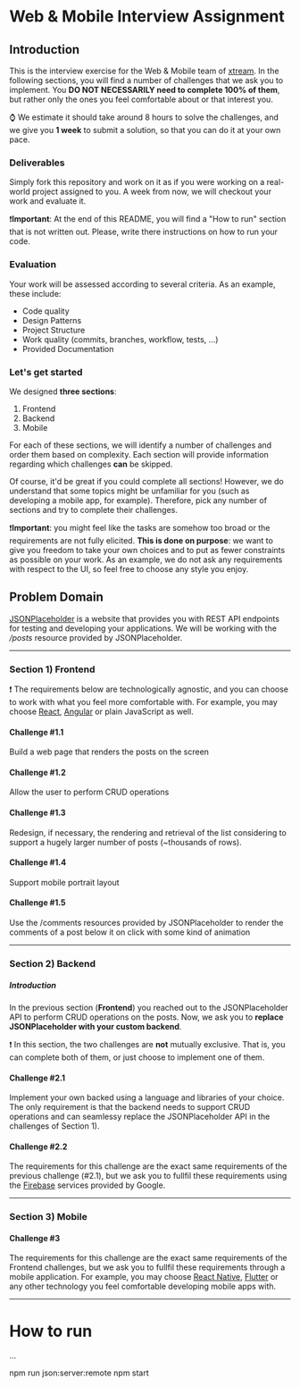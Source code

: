 <!---
Hi! We're happy you opened this file, not everyone does!
To let us know you did, paste a capybara picture 
in the How to Run section 😊 
-->

# Web & Mobile Interview Assignment

## Introduction

This is the interview exercise for the Web & Mobile team of [xtream](https://www.linkedin.com/company/xtream-srl). In the following sections, you will find a number of challenges that we ask you to implement. You **DO NOT NECESSARILY need to complete 100% of them**, but rather only the ones you feel comfortable about or that interest you.    

:watch: We estimate it should take around 8 hours to solve the challenges, and we give you **1 week** to submit a solution, so that you can do it at your own pace.    

### Deliverables
Simply fork this repository and work on it as if you were working on a real-world project assigned to you. A week from now, we will checkout your work and evaluate it. 

:heavy_exclamation_mark:**Important**: At the end of this README, you will find a "How to run" section that is not written out. Please, write there instructions on how to run your code. 

### Evaluation
Your work will be assessed according to several criteria. As an example, these include:
* Code quality
* Design Patterns
* Project Structure
* Work quality (commits, branches, workflow, tests, ...)
* Provided Documentation

### Let's get started
We designed **three sections**: 
1. Frontend
2. Backend
3. Mobile

For each of these sections, we will identify a number of challenges and order them based on complexity. Each section will provide information regarding which challenges **can** be skipped.

Of course, it'd be great if you could complete all sections! However, we do understand that some topics might be  unfamiliar for you (such as developing a mobile app, for example). Therefore, pick any number of sections and try to complete their challenges.

:heavy_exclamation_mark:**Important**: you might feel like the tasks are somehow too broad or the requirements are not fully elicited. **This is done on purpose**: we want to give you freedom to take your own choices and to put as fewer constraints as possible on your work. As an example, we do not ask any requirements with respect to the UI, so feel free to choose any style you enjoy.


## Problem Domain
[JSONPlaceholder](https://jsonplaceholder.typicode.com/) is a website that provides you with REST API endpoints for testing and developing your applications. We will be working with the */posts* resource provided by JSONPlaceholder. 


---   

### Section 1) Frontend 

:heavy_exclamation_mark: The requirements below are technologically agnostic, and you can choose to work with what you feel more comfortable with. For example, you may choose [React](https://it.reactjs.org/), [Angular](https://angular.io/) or plain JavaScript as well.

#### Challenge #1.1
Build a web page that renders the posts on the screen

#### Challenge #1.2
Allow the user to perform CRUD operations

#### Challenge #1.3
Redesign, if necessary, the rendering and retrieval of the list considering to support a hugely larger number of posts (~thousands of rows).

#### Challenge #1.4
Support mobile portrait layout

#### Challenge #1.5
Use the /comments resources provided by JSONPlaceholder to render the comments of a post below it on click with some kind of animation

--- 
### Section 2) Backend

##### Introduction
In the previous section (**Frontend**) you reached out to the JSONPlaceholder API to perform CRUD operations on the posts. Now, we ask you to **replace JSONPlaceholder with your custom backend**.

:heavy_exclamation_mark: In this section, the two challenges are **not** mutually exclusive. That is, you can complete both of them, or just choose to implement one of them.

#### Challenge #2.1
Implement your own backed using a language and libraries of your choice. The only requirement is that the backend needs to support CRUD operations and can seamlessy replace the JSONPlaceholder API in the challenges of Section 1).

#### Challenge #2.2
The requirements for this challenge are the exact same requirements of the previous challenge (#2.1), but we ask you to fullfil these requirements using the [Firebase](https://firebase.google.com/) services provided by Google.

--- 
### Section 3) Mobile

#### Challenge #3
The requirements for this challenge are the exact same requirements of the Frontend challenges, but we ask you to fullfil these requirements through a mobile application. For example, you may choose [React Native](https://reactnative.dev/), [Flutter](https://flutter.dev/) or any other technology you feel comfortable developing mobile apps with.

--- 
# How to run
...

npm run json:server:remote
npm start 
